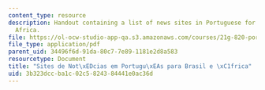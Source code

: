 ```yaml
---
content_type: resource
description: Handout containing a list of news sites in Portuguese for Brazil and
  Africa.
file: https://ol-ocw-studio-app-qa.s3.amazonaws.com/courses/21g-820-portuguese-advanced-conversation-and-composition-fall-2014/3b323dccba1c02c5824384441e0ac36d_MIT21G_820F14_News_sites.pdf
file_type: application/pdf
parent_uid: 34496f6d-91da-80c7-7e89-1181e2d8a583
resourcetype: Document
title: "Sites de Not\xEDcias em Portugu\xEAs para Brasil e \xC1frica"
uid: 3b323dcc-ba1c-02c5-8243-84441e0ac36d
---
```

